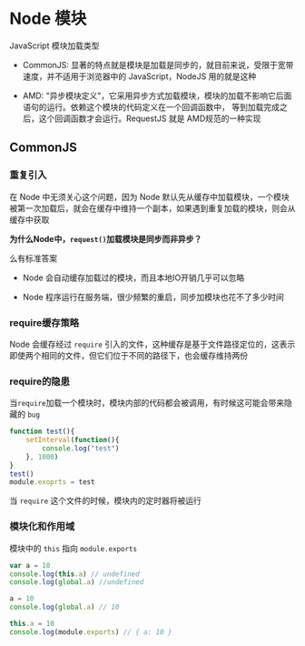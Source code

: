 # Node 模块

JavaScript 模块加载类型

- CommonJS: 显著的特点就是模块是加载是同步的，就目前来说，受限于宽带速度，并不适用于浏览器中的 JavaScript，NodeJS 用的就是这种

- AMD: "异步模块定义"，它采用异步方式加载模块，模块的加载不影响它后面语句的运行。依赖这个模块的代码定义在一个回调函数中，
等到加载完成之后，这个回调函数才会运行。RequestJS 就是 AMD规范的一种实现

## CommonJS

### 重复引入

在 Node 中无须关心这个问题，因为 Node 默认先从缓存中加载模块，一个模块被第一次加载后，就会在缓存中维持一个副本，如果遇到重复加载的模块，则会从缓存中获取

**为什么Node中，`request()`加载模块是同步而非异步？**

么有标准答案

- Node 会自动缓存加载过的模块，而且本地IO开销几乎可以忽略

- Node 程序运行在服务端，很少频繁的重启，同步加模块也花不了多少时间

### require缓存策略

Node 会缓存经过 `require` 引入的文件，这种缓存是基于文件路径定位的，这表示即使两个相同的文件，但它们位于不同的路径下，也会缓存维持两份

### require的隐患

当`require`加载一个模块时，模块内部的代码都会被调用，有时候这可能会带来隐藏的 `bug`

```js
function test(){
    setInterval(function(){
        console.log("test")
    }, 1000)
}
test()
module.exoprts = test
```

当 `require` 这个文件的时候，模块内的定时器将被运行

### 模块化和作用域

模块中的 `this` 指向 `module.exports`

```js
var a = 10
console.log(this.a) // undefined
console.log(global.a) //undefined
```

```js
a = 10
console.log(global.a) // 10
```

```js
this.a = 10
console.log(module.exports) // { a: 10 }
```